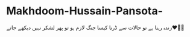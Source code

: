 # Makhdoom-Hussain-Pansota-
زندہ رہنا ہے تو حالات سے ڈرنا کیسا جنگ لازم ہو تو پھر لشکر نہیں دیکھے جاتے❤👑💗
